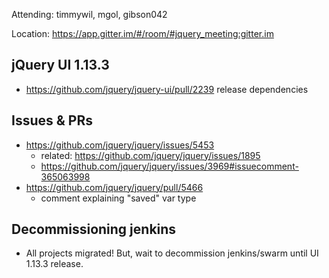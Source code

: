 Attending: timmywil, mgol, gibson042

Location: https://app.gitter.im/#/room/#jquery_meeting:gitter.im

## jQuery UI 1.13.3
* https://github.com/jquery/jquery-ui/pull/2239 release dependencies

## Issues & PRs
* https://github.com/jquery/jquery/issues/5453 
	- related: https://github.com/jquery/jquery/issues/1895
	- https://github.com/jquery/jquery/issues/3969#issuecomment-365063998 
* https://github.com/jquery/jquery/pull/5466
	- comment explaining "saved" var type

## Decommissioning jenkins
* All projects migrated! But, wait to decommission jenkins/swarm until UI 1.13.3 release.
